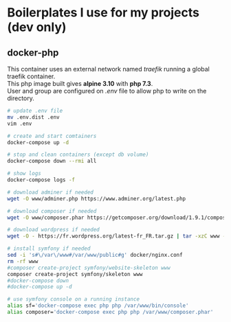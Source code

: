 # Boilerplates I use for my projects (dev only)

## docker-php

This container uses an external network named *traefik* running a global traefik container.  
This php image built gives **alpine 3.10** with **php 7.3**.  
User and group are configured on *.env* file to allow php to write on the directory.

~~~sh
# update .env file
mv .env.dist .env
vim .env

# create and start comtainers
docker-compose up -d

# stop and clean containers (except db volume)
docker-compose down --rmi all

# show logs
docker-compose logs -f

# download adminer if needed
wget -O www/adminer.php https://www.adminer.org/latest.php

# download composer if needed
wget -O www/composer.phar https://getcomposer.org/download/1.9.1/composer.phar

# download wordpress if needed
wget -O - https://fr.wordpress.org/latest-fr_FR.tar.gz | tar -xzC www --strip-components=1

# install symfony if needed
sed -i 's#\/var\/www#/var/www/public#g' docker/nginx.conf
rm -rf www
#composer create-project symfony/website-skeleton www
composer create-project symfony/skeleton www
#docker-compose down
#docker-compose up -d

# use symfony console on a running instance
alias sf='docker-compose exec php php /var/www/bin/console'
alias composer='docker-compose exec php php /var/www/composer.phar'
~~~
